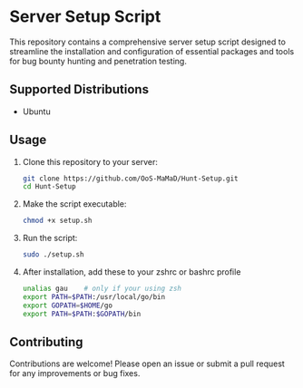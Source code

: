 # Server Setup Script

This repository contains a comprehensive server setup script designed to streamline the installation and configuration of essential packages and tools for bug bounty hunting and penetration testing.


## Supported Distributions

- Ubuntu

## Usage

1. Clone this repository to your server:
    ```bash
    git clone https://github.com/OoS-MaMaD/Hunt-Setup.git
    cd Hunt-Setup
    ```

2. Make the script executable:
    ```bash
    chmod +x setup.sh
    ```

3. Run the script:
    ```bash
    sudo ./setup.sh
    ```
4. After installation, add these to your zshrc or bashrc profile
   ```bash
   unalias gau    # only if your using zsh
   export PATH=$PATH:/usr/local/go/bin
   export GOPATH=$HOME/go
   export PATH=$PATH:$GOPATH/bin
   ```

## Contributing

Contributions are welcome! Please open an issue or submit a pull request for any improvements or bug fixes.
